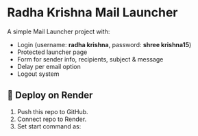 # Radha Krishna Mail Launcher

A simple Mail Launcher project with:
- Login (username: **radha krishna**, password: **shree krishna15**)
- Protected launcher page
- Form for sender info, recipients, subject & message
- Delay per email option
- Logout system

## 🚀 Deploy on Render
1. Push this repo to GitHub.
2. Connect repo to Render.
3. Set start command as:
